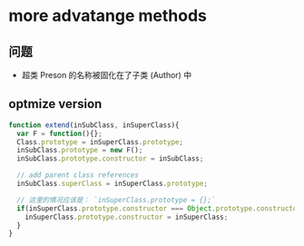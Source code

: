 # more advatange methods

## 问题
- 超类 Preson 的名称被固化在了子类 (Author) 中

## optmize version
```js
function extend(inSubClass, inSuperClass){
  var F = function(){};
  Class.prototype = inSuperClass.prototype;
  inSubClass.prototype = new F();
  inSubClass.prototype.constructor = inSubClass;

  // add parent class references
  inSubClass.superClass = inSuperClass.prototype;

  // 这里的情况应该是： `inSuperClass.prototype = {};`
  if(inSuperClass.prototype.constructor === Object.prototype.constructor){
    inSuperClass.prototype.constructor = inSuperClass;
  }
}
```
